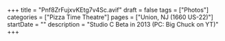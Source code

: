 +++
title = "Pnf8ZrFujxvKEtg7v4Sc.avif"
draft = false
tags = ["Photos"]
categories = ["Pizza Time Theatre"]
pages = ["Union, NJ (1660 US-22)"]
startDate = ""
description = "Studio C Beta in 2013 (PC: Big Chuck on YT)"
+++
